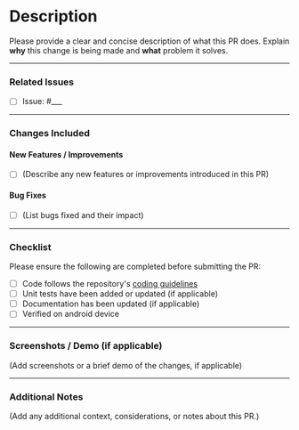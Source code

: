 <!-- This is the default pull request template. Edit as needed and fill out the sections below. -->


# Description

Please provide a clear and concise description of what this PR does. Explain **why** this change is being made and **what** problem it solves.

---

### Related Issues

<!-- Insert related GitHub issue(s) using format: Fixes #123, Closes #456, etc. -->
- [ ] Issue: #___

---

### Changes Included

#### New Features / Improvements
- [ ] (Describe any new features or improvements introduced in this PR)

#### Bug Fixes
- [ ] (List bugs fixed and their impact)

---

### Checklist

Please ensure the following are completed before submitting the PR:

- [ ] Code follows the repository's [coding guidelines](../CONTRIBUTING.md)
- [ ] Unit tests have been added or updated (if applicable)
- [ ] Documentation has been updated (if applicable)
- [ ] Verified on android device

---

### Screenshots / Demo (if applicable)

(Add screenshots or a brief demo of the changes, if applicable)

---

### Additional Notes

(Add any additional context, considerations, or notes about this PR.)
